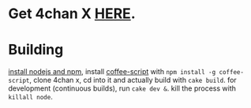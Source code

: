 # Get 4chan X [HERE](http://aeosynth.github.com/4chan-x/).

# Building

[install nodejs and npm](https://github.com/joyent/node/wiki/Installation),
install [coffee-script](https://github.com/jashkenas/coffee-script/) with
`npm install -g coffee-script`, clone 4chan x, cd into it and actually build
with `cake build`. for development (continuous builds), run `cake dev &`.
kill the process with `killall node`.
